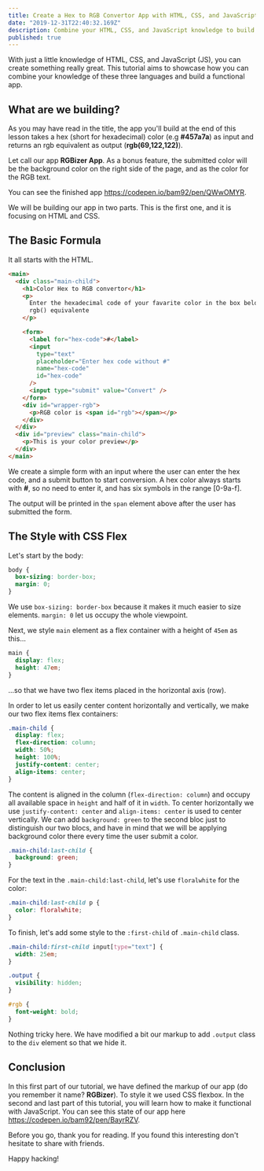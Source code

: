 ```yaml
---
title: Create a Hex to RGB Convertor App with HTML, CSS, and JavaScript (1/2)
date: "2019-12-31T22:40:32.169Z"
description: Combine your HTML, CSS, and JavaScript knowledge to build a useful app.
published: true
---
```


With just a little knowledge of HTML, CSS, and JavaScript (JS), you can create something really great. This tutorial aims to showcase how you can combine your knowledge of these three languages and build a functional app.

## What are we building?

As you may have read in the title, the app you'll build at the end of this lesson takes a hex (short for hexadecimal) color (e.g **#457a7a**) as input and returns an rgb equivalent as output (**rgb(69,122,122)**).

Let call our app **RGBizer App**. As a bonus feature, the submitted color will be the background color on the right side of the page, and as the color for the RGB text.

You can see the finished app https://codepen.io/bam92/pen/QWwOMYR.

We will be building our app in two parts. This is the first one, and it is focusing on HTML and CSS.

## The Basic Formula

It all starts with the HTML.

```html
<main>
  <div class="main-child">
    <h1>Color Hex to RGB convertor</h1>
    <p>
      Enter the hexadecimal code of your favarite color in the box below to get
      rgb() equivalente
    </p>

    <form>
      <label for="hex-code">#</label>
      <input
        type="text"
        placeholder="Enter hex code without #"
        name="hex-code"
        id="hex-code"
      />
      <input type="submit" value="Convert" />
    </form>
    <div id="wrapper-rgb">
      <p>RGB color is <span id="rgb"></span></p>
    </div>
  </div>
  <div id="preview" class="main-child">
    <p>This is your color preview</p>
  </div>
</main>
```

We create a simple form with an input where the user can enter the hex code, and a submit button to start conversion. A hex color always starts with **#**, so no need to enter it, and has six symbols in the range [0-9a-f].

The output will be printed in the `span` element above after the user has submitted the form.

## The Style with CSS Flex

Let's start by the body:

```css
body {
  box-sizing: border-box;
  margin: 0;
}
```

We use `box-sizing: border-box` because it makes it much easier to size elements. `margin: 0` let us occupy the whole viewpoint.

Next, we style `main` element as a flex container with a height of `45em` as this...

```css
main {
  display: flex;
  height: 47em;
}
```

...so that we have two flex items placed in the horizontal axis (row).

In order to let us easily center content horizontally and vertically, we make our two flex items flex containers:

```css
.main-child {
  display: flex;
  flex-direction: column;
  width: 50%;
  height: 100%;
  justify-content: center;
  align-items: center;
}
```

The content is aligned in the column (`flex-direction: column`) and occupy all available space in `height` and half of it in `width`. To center horizontally we use `justify-content: center` and `align-items: center` is used to center vertically. We can add `background: green` to the second bloc just to distinguish our two blocs, and have in mind that we will be applying background color there every time the user submit a color.

```css
.main-child:last-child {
  background: green;
}
```

For the text in the `.main-child:last-child`, let's use `floralwhite` for the color:

```css
.main-child:last-child p {
  color: floralwhite;
}
```

To finish, let's add some style to the `:first-child` of `.main-child` class.

```css
.main-child:first-child input[type="text"] {
  width: 25em;
}

.output {
  visibility: hidden;
}

#rgb {
  font-weight: bold;
}
```

Nothing tricky here. We have modified a bit our markup to add `.output` class to the `div` element so that we hide it.

## Conclusion

In this first part of our tutorial, we have defined the markup of our app (do you remember it name? **RGBizer**). To style it we used CSS flexbox. In the second and last part of this tutorial, you will learn how to make it functional with JavaScript. You can see this state of our app here https://codepen.io/bam92/pen/BayrRZV.

Before you go, thank you for reading. If you found this interesting don't hesitate to share with friends.

Happy hacking!
